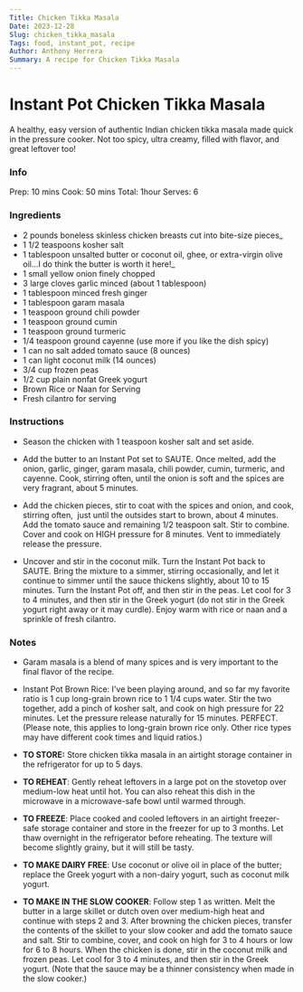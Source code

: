 ```yaml
---
Title: Chicken Tikka Masala
Date: 2023-12-28
Slug: chicken_tikka_masala
Tags: food, instant_pot, recipe
Author: Anthony Herrera
Summary: A recipe for Chicken Tikka Masala
---
```


# Instant Pot Chicken Tikka Masala

A healthy, easy version of authentic Indian chicken tikka masala made quick in the pressure cooker. Not too spicy, ultra creamy, filled with flavor, and great leftover too!

### Info
Prep: 10 mins
Cook: 50 mins
Total: 1hour
Serves: 6


### Ingredients
- 2 pounds boneless skinless chicken breasts cut into bite-size pieces_
- 1 1/2 teaspoons kosher salt
- 1 tablespoon unsalted butter or coconut oil, ghee, or extra-virgin olive oil...I do think the butter is worth it here!_
- 1 small yellow onion finely chopped
- 3 large cloves garlic minced (about 1 tablespoon)
- 1 tablespoon minced fresh ginger
- 1 tablespoon garam masala
- 1 teaspoon ground chili powder
- 1 teaspoon ground cumin
- 1 teaspoon ground turmeric
- 1/4 teaspoon ground cayenne (use more if you like the dish spicy)
- 1 can no salt added tomato sauce (8 ounces)
- 1 can light coconut milk (14 ounces)
- 3/4 cup frozen peas
- 1/2 cup plain nonfat Greek yogurt
- Brown Rice or Naan for Serving
- Fresh cilantro for serving
    

### Instructions 

- Season the chicken with 1 teaspoon kosher salt and set aside.
    
- Add the butter to an Instant Pot set to SAUTE. Once melted, add the onion, garlic, ginger, garam masala, chili powder, cumin, turmeric, and cayenne. Cook, stirring often, until the onion is soft and the spices are very fragrant, about 5 minutes.
    
- Add the chicken pieces, stir to coat with the spices and onion, and cook, stirring often,  just until the outsides start to brown, about 4 minutes. Add the tomato sauce and remaining 1/2 teaspoon salt. Stir to combine. Cover and cook on HIGH pressure for 8 minutes. Vent to immediately release the pressure.
    
- Uncover and stir in the coconut milk. Turn the Instant Pot back to SAUTE. Bring the mixture to a simmer, stirring occasionally, and let it continue to simmer until the sauce thickens slightly, about 10 to 15 minutes. Turn the Instant Pot off, and then stir in the peas. Let cool for 3 to 4 minutes, and then stir in the Greek yogurt (do not stir in the Greek yogurt right away or it may curdle). Enjoy warm with rice or naan and a sprinkle of fresh cilantro.
    

### Notes

- Garam masala is a blend of many spices and is very important to the final flavor of the recipe.
    
- Instant Pot Brown Rice: I've been playing around, and so far my favorite ratio is 1 cup long-grain brown rice to 1 1/4 cups water. Stir the two together, add a pinch of kosher salt, and cook on high pressure for 22 minutes. Let the pressure release naturally for 15 minutes. PERFECT. (Please note, this applies to long-grain brown rice only. Other rice types may have different cook times and liquid ratios.)
    
- **TO STORE:** Store chicken tikka masala in an airtight storage container in the refrigerator for up to 5 days.
    
- **TO REHEAT**: Gently reheat leftovers in a large pot on the stovetop over medium-low heat until hot. You can also reheat this dish in the microwave in a microwave-safe bowl until warmed through.
    
- **TO FREEZE**: Place cooked and cooled leftovers in an airtight freezer-safe storage container and store in the freezer for up to 3 months. Let thaw overnight in the refrigerator before reheating. The texture will become slightly grainy, but it will still be tasty.
    
- **TO MAKE DAIRY FREE**: Use coconut or olive oil in place of the butter; replace the Greek yogurt with a non-dairy yogurt, such as coconut milk yogurt.
    
- **TO MAKE IN THE SLOW COOKER**: Follow step 1 as written. Melt the butter in a large skillet or dutch oven over medium-high heat and continue with steps 2 and 3. After browning the chicken pieces, transfer the contents of the skillet to your slow cooker and add the tomato sauce and salt. Stir to combine, cover, and cook on high for 3 to 4 hours or low for 6 to 8 hours. When the chicken is done, stir in the coconut milk and frozen peas. Let cool for 3 to 4 minutes, and then stir in the Greek yogurt. (Note that the sauce may be a thinner consistency when made in the slow cooker.)
